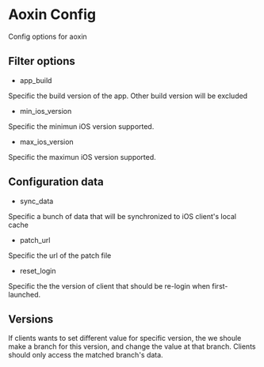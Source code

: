# Aoxin Config

Config options for aoxin

## Filter options 

* app_build

Specific the build version of the app. Other build version will be excluded

* min_ios_version

Specific the minimun iOS version supported.

* max_ios_version

Specific the maximun iOS version supported.

## Configuration data

* sync_data

Specific a bunch of data that will be synchronized to iOS client's local cache

* patch_url

Specific the url of the patch file

* reset_login

Specific the the version of client that should be re-login when first-launched.

## Versions

If clients wants to set different value for specific version, the we shoule make a branch for this version, and change the value at that branch. Clients should only access the matched branch's data.
